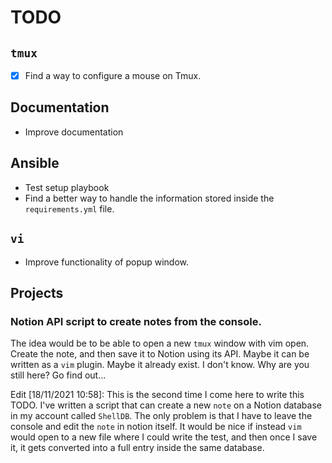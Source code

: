 # TODO

## `tmux`

- [x] Find a way to configure a mouse on Tmux.

## Documentation

- Improve documentation

## Ansible

- Test setup playbook
- Find a better way to handle the information stored inside the `requirements.yml` file.

## `vi`

- Improve functionality of popup window.

## Projects

### Notion API script to create notes from the console.

The idea would be to be able to open a new `tmux` window with vim open. Create the note, and then
save it to Notion using its API. Maybe it can be written as a `vim` plugin. Maybe it already exist.
I don't know. Why are you still here? Go find out...

Edit [18/11/2021 10:58]: This is the second time I come here to write this TODO. I've written a script
that can create a new `note` on a Notion database in my account called `ShellDB`. The only problem is
that I have to leave the console and edit the `note` in notion itself. It would be nice if instead
`vim` would open to a new file where I could write the test, and then once I save it, it gets converted
into a full entry inside the same database.
